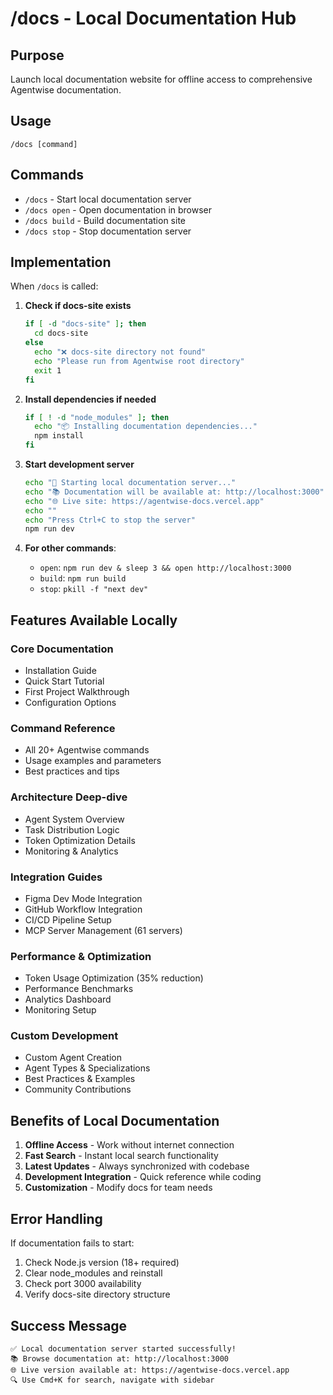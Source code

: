 # /docs - Local Documentation Hub

## Purpose
Launch local documentation website for offline access to comprehensive Agentwise documentation.

## Usage
```
/docs [command]
```

## Commands
- `/docs` - Start local documentation server
- `/docs open` - Open documentation in browser
- `/docs build` - Build documentation site
- `/docs stop` - Stop documentation server

## Implementation

When `/docs` is called:

1. **Check if docs-site exists**
   ```bash
   if [ -d "docs-site" ]; then
     cd docs-site
   else
     echo "❌ docs-site directory not found"
     echo "Please run from Agentwise root directory"
     exit 1
   fi
   ```

2. **Install dependencies if needed**
   ```bash
   if [ ! -d "node_modules" ]; then
     echo "📦 Installing documentation dependencies..."
     npm install
   fi
   ```

3. **Start development server**
   ```bash
   echo "🚀 Starting local documentation server..."
   echo "📚 Documentation will be available at: http://localhost:3000"
   echo "🌐 Live site: https://agentwise-docs.vercel.app"
   echo ""
   echo "Press Ctrl+C to stop the server"
   npm run dev
   ```

4. **For other commands**:
   - `open`: `npm run dev & sleep 3 && open http://localhost:3000`
   - `build`: `npm run build`
   - `stop`: `pkill -f "next dev"`

## Features Available Locally

### Core Documentation
- Installation Guide
- Quick Start Tutorial  
- First Project Walkthrough
- Configuration Options

### Command Reference
- All 20+ Agentwise commands
- Usage examples and parameters
- Best practices and tips

### Architecture Deep-dive
- Agent System Overview
- Task Distribution Logic
- Token Optimization Details
- Monitoring & Analytics

### Integration Guides
- Figma Dev Mode Integration
- GitHub Workflow Integration
- CI/CD Pipeline Setup
- MCP Server Management (61 servers)

### Performance & Optimization
- Token Usage Optimization (35% reduction)
- Performance Benchmarks
- Analytics Dashboard
- Monitoring Setup

### Custom Development
- Custom Agent Creation
- Agent Types & Specializations
- Best Practices & Examples
- Community Contributions

## Benefits of Local Documentation

1. **Offline Access** - Work without internet connection
2. **Fast Search** - Instant local search functionality
3. **Latest Updates** - Always synchronized with codebase
4. **Development Integration** - Quick reference while coding
5. **Customization** - Modify docs for team needs

## Error Handling

If documentation fails to start:
1. Check Node.js version (18+ required)
2. Clear node_modules and reinstall
3. Check port 3000 availability
4. Verify docs-site directory structure

## Success Message
```
✅ Local documentation server started successfully!
📚 Browse documentation at: http://localhost:3000
🌐 Live version available at: https://agentwise-docs.vercel.app
🔍 Use Cmd+K for search, navigate with sidebar
```